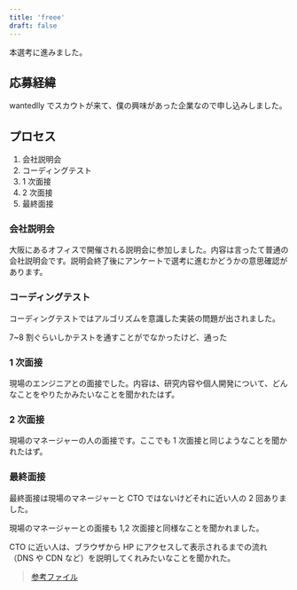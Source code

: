 ```yaml
---
title: 'freee'
draft: false
---
```


本選考に進みました。

## 応募経緯

wantedlly でスカウトが来て、僕の興味があった企業なので申し込みしました。

## プロセス

1. 会社説明会
2. コーディングテスト
3. 1 次面接
4. 2 次面接
5. 最終面接

### 会社説明会

大阪にあるオフィスで開催される説明会に参加しました。内容は言ったて普通の会社説明会です。説明会終了後にアンケートで選考に進むかどうかの意思確認があります。

### コーディングテスト

コーディングテストではアルゴリズムを意識した実装の問題が出されました。

7~8 割ぐらいしかテストを通すことがでなかったけど、通った

### 1 次面接

現場のエンジニアとの面接でした。内容は、研究内容や個人開発について、どんなことをやりたかみたいなことを聞かれたはず。

### 2 次面接

現場のマネージャーの人の面接です。ここでも 1 次面接と同じようなことを聞かれたはず。

### 最終面接

最終面接は現場のマネージャーと CTO ではないけどそれに近い人の 2 回ありました。

現場のマネージャーとの面接も 1,2 次面接と同様なことを聞かれました。

CTO に近い人は、ブラウザから HP にアクセスして表示されるまでの流れ（DNS や CDN など）を説明してくれみたいなことを聞かれた。

> [参考ファイル](https://www.dropbox.com/sh/tqx8qei9ips16ul/AADZQ_piYoEZvNwTKGg8Ws17a?dl=0)
